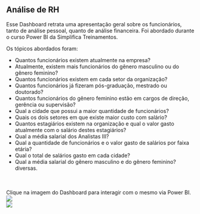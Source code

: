 ## Análise de RH

Esse Dashboard retrata uma apresentação geral sobre os funcionários, tanto de análise pessoal, quanto de análise financeira. Foi abordado durante o curso Power BI da Simplifica Treinamentos.<br/> 

Os tópicos abordados foram: <br/>
- Quantos funcionários existem atualmente na empresa?
- Atualmente, existem mais funcionários do gênero masculino ou do gênero feminino?
- Quantos funcionários existem em cada setor da organização?
- Quantos funcionários já fizeram pós-graduação, mestrado ou doutorado?
- Quantos funcionários do gênero feminino estão em cargos de direção, gerência ou supervisão?
- Qual a cidade que possui a maior quantidade de funcionários?
- Quais os dois setores em que existe maior custo com salário?
- Quantos estagiários existem na organização e qual o valor gasto atualmente com o salário destes estagiários?
- Qual a média salarial dos Analistas III?
- Qual a quantidade de funcionários e o valor gasto de salários por faixa etária?
- Qual o total de salários gasto em cada cidade?
- Qual a média salarial do gênero masculino e do gênero feminino?
diversas.
<br/>
<br/>
Clique na imagem do Dashboard para interagir com o mesmo via Power BI. <br/>
<a href="https://app.powerbi.com/view?r=eyJrIjoiODNiMzVjYzUtMWIyOS00NTAxLTgxN2ItY2UxZTMzOTM4NGZlIiwidCI6IjU5Yzg5N2IzLWQ2YjktNDU0MC05YTc2LTg3NWFhYzkxZjFhZSJ9">
    <img src="https://i.imgur.com/QC3aaya.png" /> <br/>
<a href="https://app.powerbi.com/view?r=eyJrIjoiODNiMzVjYzUtMWIyOS00NTAxLTgxN2ItY2UxZTMzOTM4NGZlIiwidCI6IjU5Yzg5N2IzLWQ2YjktNDU0MC05YTc2LTg3NWFhYzkxZjFhZSJ9">
    <img src="https://i.imgur.com/oj6d5e6.png" />
